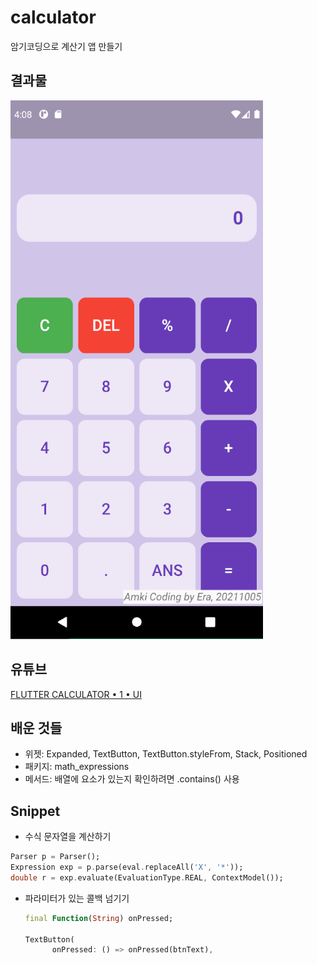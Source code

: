 # calculator

암기코딩으로 계산기 앱 만들기

## 결과물

 ![Calculator](Calculator.apng)

## 유튜브

[FLUTTER CALCULATOR • 1 • UI](https://www.youtube.com/watch?v=dGVhhJg-QAo)

## 배운 것들

* 위젯: Expanded, TextButton, TextButton.styleFrom, Stack, Positioned
* 패키지: math_expressions
* 메서드: 배열에 요소가 있는지 확인하려면 .contains() 사용

## Snippet

* 수식 문자열을 계산하기

```dart
Parser p = Parser();
Expression exp = p.parse(eval.replaceAll('X', '*'));
double r = exp.evaluate(EvaluationType.REAL, ContextModel());
```

* 파라미터가 있는 콜백 넘기기


  ```dart
  final Function(String) onPressed;
  
  TextButton(
        onPressed: () => onPressed(btnText),
  ```





